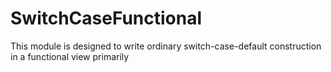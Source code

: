 # SwitchCaseFunctional
This module is designed to write ordinary switch-case-default construction in a functional view primarily
